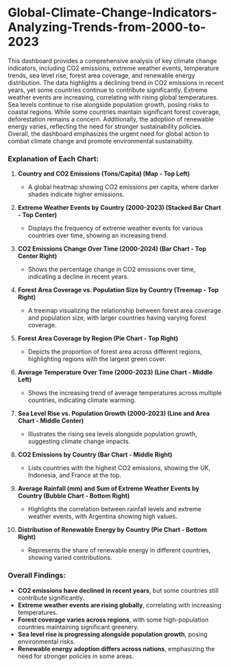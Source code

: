 # Global-Climate-Change-Indicators-Analyzing-Trends-from-2000-to-2023

This dashboard provides a comprehensive analysis of key climate change indicators, including CO2 emissions, extreme weather events, temperature trends, sea level rise, forest area coverage, and renewable energy distribution. The data highlights a declining trend in CO2 emissions in recent years, yet some countries continue to contribute significantly. Extreme weather events are increasing, correlating with rising global temperatures. Sea levels continue to rise alongside population growth, posing risks to coastal regions. While some countries maintain significant forest coverage, deforestation remains a concern. Additionally, the adoption of renewable energy varies, reflecting the need for stronger sustainability policies. Overall, the dashboard emphasizes the urgent need for global action to combat climate change and promote environmental sustainability.

### Explanation of Each Chart:
1. **Country and CO2 Emissions (Tons/Capita) (Map - Top Left)**  
   - A global heatmap showing CO2 emissions per capita, where darker shades indicate higher emissions.

2. **Extreme Weather Events by Country (2000-2023) (Stacked Bar Chart - Top Center)**  
   - Displays the frequency of extreme weather events for various countries over time, showing an increasing trend.

3. **CO2 Emissions Change Over Time (2000-2024) (Bar Chart - Top Center Right)**  
   - Shows the percentage change in CO2 emissions over time, indicating a decline in recent years.

4. **Forest Area Coverage vs. Population Size by Country (Treemap - Top Right)**  
   - A treemap visualizing the relationship between forest area coverage and population size, with larger countries having varying forest coverage.

5. **Forest Area Coverage by Region (Pie Chart - Top Right)**  
   - Depicts the proportion of forest area across different regions, highlighting regions with the largest green cover.

6. **Average Temperature Over Time (2000-2023) (Line Chart - Middle Left)**  
   - Shows the increasing trend of average temperatures across multiple countries, indicating climate warming.

7. **Sea Level Rise vs. Population Growth (2000-2023) (Line and Area Chart - Middle Center)**  
   - Illustrates the rising sea levels alongside population growth, suggesting climate change impacts.

8. **CO2 Emissions by Country (Bar Chart - Middle Right)**  
   - Lists countries with the highest CO2 emissions, showing the UK, Indonesia, and France at the top.

9. **Average Rainfall (mm) and Sum of Extreme Weather Events by Country (Bubble Chart - Bottom Right)**  
   - Highlights the correlation between rainfall levels and extreme weather events, with Argentina showing high values.

10. **Distribution of Renewable Energy by Country (Pie Chart - Bottom Right)**  
    - Represents the share of renewable energy in different countries, showing varied contributions.

### Overall Findings:
- **CO2 emissions have declined in recent years**, but some countries still contribute significantly.
- **Extreme weather events are rising globally**, correlating with increasing temperatures.
- **Forest coverage varies across regions**, with some high-population countries maintaining significant greenery.
- **Sea level rise is progressing alongside population growth**, posing environmental risks.
- **Renewable energy adoption differs across nations**, emphasizing the need for stronger policies in some areas.
